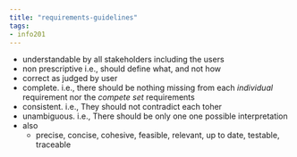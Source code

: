 ```yaml
---
title: "requirements-guidelines"
tags: 
- info201
---
```


- understandable by all stakeholders including the users
- non prescriptive i.e., should define what, and not how
- correct as judged by user
- complete. i.e., there should be nothing missing from each _individual_ requirement nor the _compete set_ requirements
- consistent. i.e., They should not contradict each toher
- unambiguous. i.e., There should be only one one possible interpretation
- also
	- precise, concise, cohesive, feasible, relevant, up to date, testable, traceable